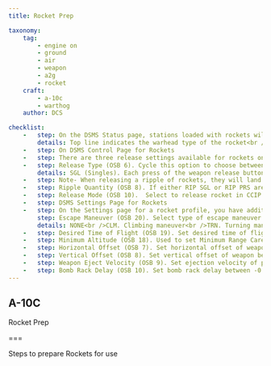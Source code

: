 ```yaml
---
title: Rocket Prep

taxonomy:
    tag:
        - engine on
        - ground
        - air
        - weapon
        - a2g
        - rocket
    craft:
        - a-10c
        - warthog
    author: DCS

checklist:
    -   step: On the DSMS Status page, stations loaded with rockets will contain the following information 
        details: Top line indicates the warhead type of the rocket<br />Bottom line indicates role of the rocket<br />Left or right of box is the number of rockets remaining on the station 
    -   step: On DSMS Control Page for Rockets 
    -   step: There are three release settings available for rockets on the Control Page. 
    -   step: Release Type (OSB 6). Cycle this option to choose between four release types
        details: SGL (Singles). Each press of the weapon release button will launch a single rocket.<br />PRS (Pairs). Each press of the weapon release button will launch a single rocket from two different pods.<br />RIP SGL (Ripple Singles). Each press of the weapon release button will launch the number of rockets specified in the RIP QTY (Ripple Quantity) setting.<br />RIP PRS (Ripple Pairs). Each press of the weapon release button will release the number specified in the RIP PRS setting, in pairs. 
    -   step: Note- When releasing a ripple of rockets, they will land centered around the pipper aimpoint.  
    -   step: Ripple Quantity (OSB 8). If either RIP SGL or RIP PRS are selected as the Release Type, you may use this to set the number of rockets to release in each ripple. 
    -   step: Release Mode (OSB 10).  Select to release rocket in CCIP or CCRP release modes. This setting, along with being assigned to the HUD rotary, will determine if the profile is selected in the CCRP or CCIP rotary. 
    -   step: DSMS Settings Page for Rockets 
    -   step: On the Settings page for a rocket profile, you have additional setting options. Note that some settings may not be available for all types of rockets.  For instance, explosive warheads and illumination warheads may differ.
        step: Escape Maneuver (OSB 20). Select type of escape maneuver between
        details: NONE<br />CLM. Climbing maneuver<br />TRN. Turning maneuver<br />TLT. Turn Level Turn maneuver 
    -   step: Desired Time of Flight (OSB 19). Set desired time of flight of rocket from launch to time of impact.
    -   step: Minimum Altitude (OSB 18). Used to set Minimum Range Caret (MRC) for illumination flare activation.
    -   step: Horizontal Offset (OSB 7). Set horizontal offset of weapon between -15 and +15 mils.
    -   step: Vertical Offset (OSB 8). Set vertical offset of weapon between -15 and +15 mils.
    -   step: Weapon Eject Velocity (OSB 9). Set ejection velocity of pod between -10 and +30 feet per second.
    -   step: Bomb Rack Delay (OSB 10). Set bomb rack delay between -0.40 and +0.40. 
---
```


## A-10C 
Rocket Prep

===

Steps to prepare Rockets for use